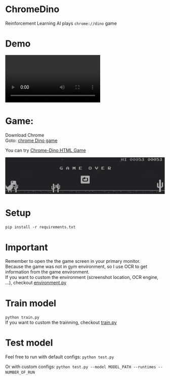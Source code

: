 # ChromeDino
Reinforcement Learning AI plays ```chrome://dino``` game

# Demo

![demo-video](assets\demo.mp4)

# Game:

Download Chrome<br>
Goto: [chrome Dino game](chrome://dino)

You can try [Chrome-Dino HTML Game](environment\Chrome-Dino.html)

![image](images/test1.png)

# Setup
```pip install -r requirements.txt```

# Important 
Remember to open the the game screen in your primary monitor. <br>Because the game was not in gym environment, so I use OCR to get information from the game environment.<br>If you want to custom the environment (screenshot location, OCR engine, ...), checkout [environment.py](./environment.py)

# Train model
```python train.py```<br>If you want to custom the trainning, checkout [train.py](./train.py)

# Test model
Feel free to  run with default configs:
```python test.py```

Or with custom configs:
```python test.py --model MODEL_PATH --runtimes --NUMBER_OF_RUN```